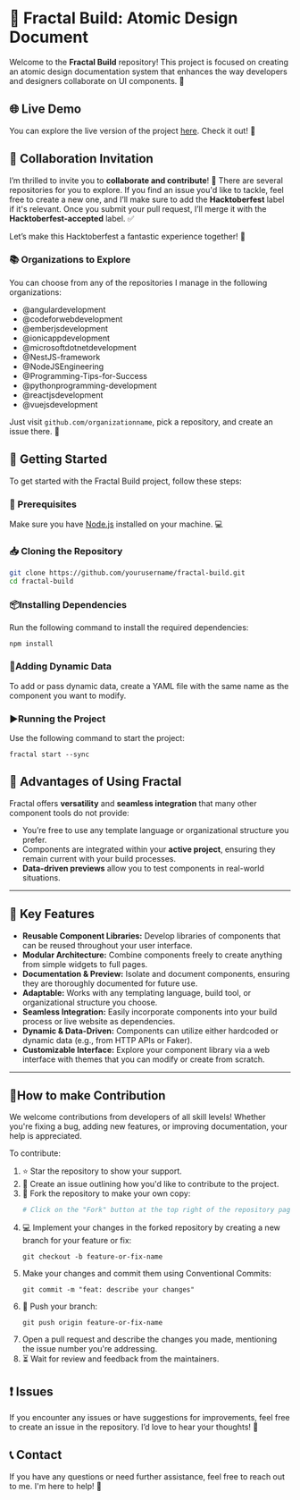 # 🌟 Fractal Build: Atomic Design Document

Welcome to the **Fractal Build** repository! This project is focused on creating an atomic design documentation system that enhances the way developers and designers collaborate on UI components. 🚀

## 🌐 Live Demo

You can explore the live version of the project [here](https://fractal.build/). Check it out! 👀

## 🤝 Collaboration Invitation

I’m thrilled to invite you to **collaborate and contribute**! 🎉 There are several repositories for you to explore. If you find an issue you'd like to tackle, feel free to create a new one, and I’ll make sure to add the **Hacktoberfest** label if it's relevant. Once you submit your pull request, I’ll merge it with the **Hacktoberfest-accepted** label. ✅

Let’s make this Hacktoberfest a fantastic experience together! 💪

### 📚 Organizations to Explore

You can choose from any of the repositories I manage in the following organizations:

- @angulardevelopment
- @codeforwebdevelopment
- @emberjsdevelopment
- @ionicappdevelopment
- @microsoftdotnetdevelopment
- @NestJS-framework
- @NodeJSEngineering
- @Programming-Tips-for-Success
- @pythonprogramming-development
- @reactjsdevelopment
- @vuejsdevelopment

Just visit `github.com/organizationname`, pick a repository, and create an issue there. 📝

## 🚀 Getting Started

To get started with the Fractal Build project, follow these steps:

### 🔧 Prerequisites

Make sure you have [Node.js](https://nodejs.org/) installed on your machine. 💻

### 📥 Cloning the Repository

```bash
git clone https://github.com/yourusername/fractal-build.git
cd fractal-build
```

### 📦Installing Dependencies
Run the following command to install the required dependencies:
```
npm install
```
### 📄Adding Dynamic Data
To add or pass dynamic data, create a YAML file with the same name as the component you want to modify.

### ▶️Running the Project
Use the following command to start the project:
```
fractal start --sync
```

## **🎯 Advantages of Using Fractal**

Fractal offers **versatility** and **seamless integration** that many other component tools do not provide:
- You’re free to use any template language or organizational structure you prefer.
- Components are integrated within your **active project**, ensuring they remain current with your build processes.
- **Data-driven previews** allow you to test components in real-world situations.
---


## **🚀 Key Features**

- **Reusable Component Libraries:** Develop libraries of components that can be reused throughout your user interface.
- **Modular Architecture:** Combine components freely to create anything from simple widgets to full pages.
- **Documentation & Preview:** Isolate and document components, ensuring they are thoroughly documented for future use.
- **Adaptable:** Works with any templating language, build tool, or organizational structure you choose.
- **Seamless Integration:** Easily incorporate components into your build process or live website as dependencies.
- **Dynamic & Data-Driven:** Components can utilize either hardcoded or dynamic data (e.g., from HTTP APIs or Faker).
- **Customizable Interface:** Explore your component library via a web interface with themes that you can modify or create from scratch.

---

## 🤝How to make Contribution

We welcome contributions from developers of all skill levels! Whether you're fixing a bug, adding new features, or improving documentation, your help is appreciated. 

To contribute:

1. ⭐ Star the repository to show your support.
2. 📝 Create an issue outlining how you'd like to contribute to the project.
3. 🍴 Fork the repository to make your own copy:
   ```sh
   # Click on the "Fork" button at the top right of the repository page
4. 💻 Implement your changes in the forked repository by creating a new branch for your feature or fix:
   ```
   git checkout -b feature-or-fix-name
   ```
5. Make your changes and commit them using Conventional Commits:
   ```
   git commit -m "feat: describe your changes"
   ```
6. 🔄 Push your branch:
   ```
   git push origin feature-or-fix-name
   ```
7. Open a pull request and describe the changes you made, mentioning the issue number you're addressing.
8. ⏳ Wait for review and feedback from the maintainers.

## ❗ Issues
If you encounter any issues or have suggestions for improvements, feel free to create an issue in the repository. I’d love to hear your thoughts! 💬

## 📞 Contact
If you have any questions or need further assistance, feel free to reach out to me. I'm here to help! 🤗
